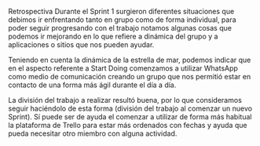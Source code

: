 Retrospectiva
Durante el Sprint 1 surgieron diferentes situaciones que debimos ir enfrentando tanto en grupo como de forma individual, para poder seguir progresando con el trabajo notamos algunas cosas que podemos ir mejorando en lo que refiere a dinámica del grupo y a aplicaciones o sitios que nos pueden ayudar.

Teniendo en cuenta la dinámica de la estrella de mar, podemos indicar que en el aspecto referente a Start Doing comenzamos a utilizar WhatsApp como medio de comunicación creando un grupo que nos permitió estar en contacto de una forma más ágil durante el día a día.

La división del trabajo a realizar resultó buena, por lo que consideramos seguir haciéndolo de esta forma (división del trabajo al comenzar un nuevo Sprint). Sí puede ser de ayuda el comenzar a utilizar de forma más habitual la plataforma de Trello para estar más ordenados con fechas y ayuda que pueda necesitar otro miembro con alguna actividad.

